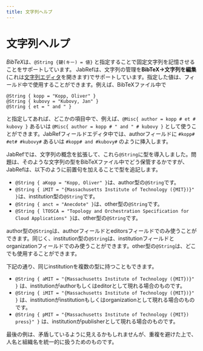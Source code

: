 ```yaml
---
title: 文字列ヘルプ
---
```


# 文字列ヘルプ

*BibTeX*は、`@String {鍵(キー) = 値}` と指定することで固定文字列を記憶させることをサポートしています。 JabRefは、文字列の管理を**BibTeX→文字列を編集**(これは[文字列エディタ](StringEditorHelp.md)を開きます)でサポートしています。指定した値は、フィールド中で使用することができます。例えば、BibTeXファイル中で

    @String { kopp = "Kopp, Oliver" }
    @String { kubovy = "Kubovy, Jan" }
    @String { et = " and " }

と指定してあれば、どこかの項目中で、例えば、`@Misc{ author = kopp # et # kubovy }` あるいは `@Misc{ author = kopp # " and " # kubovy }` として使うことができます。JabRefフィールドエディタ中では、authorフィールドに `#kopp# #et# #kubovy#` あるいは `#kopp# and #kubovy#` のように挿入します。

JabRefでは、文字列の概念を拡張して、これら`@String`に型を導入しました。問題は、そのような文字列の型をBibTeXファイル中でどう保管するかですが、JabRefは、以下のように前置句を加えることで型を追記します。

-   `@String { aKopp = "Kopp, Oliver" }`は、author型の`@String`です。
-   `@String { iMIT = "{Massachusetts Institute of Technology ({MIT})}" }`は、institution型の`@String`です。
-   `@String { anct = "Anecdote" }`は、other型の`@String`です。
-   `@String { lTOSCA = "Topology and Orchestration Specification for Cloud Applications" }`は、other型の`@String`です。

author型の`@String`は、authorフィールドとeditorsフィールドでのみ使うことができます。同じく、institution型の`@String`は、institutionフィールドとorganizationフィールドでのみ使うことができます。other型の`@String`は、どこでも使用することができます。

下記の通り、同じinstitutionを複数の型に持つこともできます。

-   `@String { aMIT = "{Massachusetts Institute of Technology ({MIT})}" }` は、institutionがauthorもしくはeditorとして現れる場合のものです。
-   `@String { iMIT = "{Massachusetts Institute of Technology ({MIT})}" }` は、institutionがinstitutionもしくはorganizationとして現れる場合のものです。
-   `@String { pMIT = "{Massachusetts Institute of Technology ({MIT}) press}" }` は、institutionがpublisherとして現れる場合のものです。

最後の例は、矛盾しているように見えるかもしれませんが、重複を避けた上で、人名と組織名を統一的に扱うためのものです。
